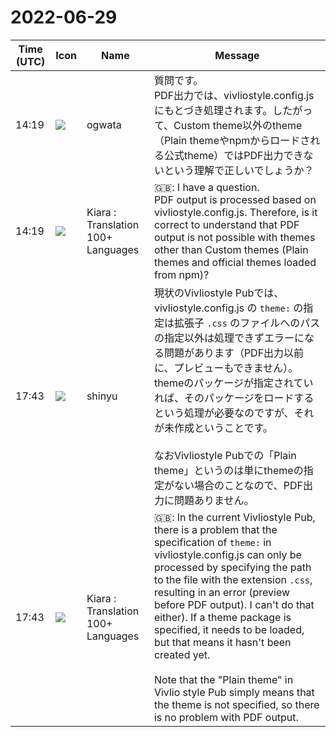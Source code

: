 # 2022-06-29

|Time (UTC)|Icon|Name|Message|
|---|---|---|---|
|14:19|![](https://avatars.slack-edge.com/2019-11-22/845042642576_070441337abaca9fb7b3_72.png)|ogwata|質問です。<br>PDF出力では、vivliostyle.config.jsにもとづき処理されます。したがって、Custom theme以外のtheme（Plain themeやnpmからロードされる公式theme）ではPDF出力できないという理解で正しいでしょうか？|
|14:19|![](https://avatars.slack-edge.com/2021-08-02/2324149410423_2aa7423c4133ecb9f168_72.png)|Kiara : Translation 100+ Languages|🇬🇧: I have a question.<br>PDF output is processed based on vivliostyle.config.js. Therefore, is it correct to understand that PDF output is not possible with themes other than Custom themes (Plain themes and official themes loaded from npm)?|
|17:43|![](https://avatars.slack-edge.com/2018-04-27/354445776386_e258f5ed5ba887b08668_72.jpg)|shinyu|現状のVivliostyle Pubでは、vivliostyle.config.js の `theme:` の指定は拡張子 `.css` のファイルへのパスの指定以外は処理できずエラーになる問題があります（PDF出力以前に、プレビューもできません）。themeのパッケージが指定されていれば、そのパッケージをロードするという処理が必要なのですが、それが未作成ということです。<br><br>なおVivliostyle Pubでの「Plain theme」というのは単にthemeの指定がない場合のことなので、PDF出力に問題ありません。|
|17:43|![](https://avatars.slack-edge.com/2021-08-02/2324149410423_2aa7423c4133ecb9f168_72.png)|Kiara : Translation 100+ Languages|🇬🇧: In the current Vivliostyle Pub, there is a problem that the specification of `theme:` in vivliostyle.config.js can only be processed by specifying the path to the file with the extension `.css`, resulting in an error (preview before PDF output). I can't do that either). If a theme package is specified, it needs to be loaded, but that means it hasn't been created yet.<br><br>Note that the "Plain theme" in Vivlio style Pub simply means that the theme is not specified, so there is no problem with PDF output.|
